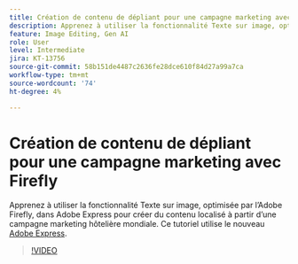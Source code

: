 ```yaml
---
title: Création de contenu de dépliant pour une campagne marketing avec Firefly
description: Apprenez à utiliser la fonctionnalité Texte sur image, optimisée par l’Adobe Firefly, dans du contenu localisé Adobe Express issu d’une campagne de marketing hôtelier mondiale
feature: Image Editing, Gen AI
role: User
level: Intermediate
jira: KT-13756
source-git-commit: 58b151de4487c2636fe28dce610f84d27a99a7ca
workflow-type: tm+mt
source-wordcount: '74'
ht-degree: 4%

---
```


# Création de contenu de dépliant pour une campagne marketing avec Firefly

Apprenez à utiliser la fonctionnalité Texte sur image, optimisée par l’Adobe Firefly, dans Adobe Express pour créer du contenu localisé à partir d’une campagne marketing hôtelière mondiale. Ce tutoriel utilise le nouveau [Adobe Express](https://www.adobe.com/express/).

>[!VIDEO](https://video.tv.adobe.com/v/3422426?quality=12&learn=on&hidetitle=true)
